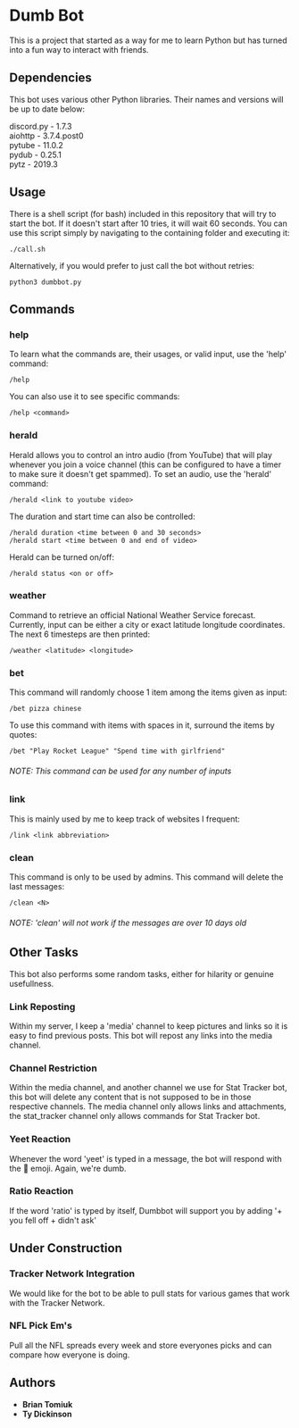 # Dumb Bot

This is a project that started as a way for me to learn Python but has turned into a fun way to interact with friends.

## Dependencies

This bot uses various other Python libraries. Their names and versions will be up to date below:

discord.py - 1.7.3  
aiohttp    - 3.7.4.post0  
pytube     - 11.0.2  
pydub      - 0.25.1  
pytz       - 2019.3

## Usage

There is a shell script (for bash) included in this repository that will try to start the bot. If it doesn't start after 10 tries, it will wait 60 seconds. You can use this script simply by navigating to the containing folder and executing it:
```
./call.sh
```

Alternatively, if you would prefer to just call the bot without retries:
```
python3 dumbbot.py
```

## Commands

### help

To learn what the commands are, their usages, or valid input, use the 'help' command:
```
/help
```

You can also use it to see specific commands:
```
/help <command>
```

### herald

Herald allows you to control an intro audio (from YouTube) that will play whenever you join a voice channel (this can be configured to have a timer to make sure it doesn't get spammed).
To set an audio, use the 'herald' command:
```
/herald <link to youtube video>
```

The duration and start time can also be controlled:
```
/herald duration <time between 0 and 30 seconds>
/herald start <time between 0 and end of video>
```

Herald can be turned on/off:
```
/herald status <on or off>
```

### weather

Command to retrieve an official National Weather Service forecast. Currently, input can be either a city or exact latitude longitude coordinates. The next 6 timesteps are then printed:
```
/weather <latitude> <longitude>
```

### bet

This command will randomly choose 1 item among the items given as input:
```
/bet pizza chinese
```

To use this command with items with spaces in it, surround the items by quotes:
```
/bet "Play Rocket League" "Spend time with girlfriend"
```

###### NOTE: This command can be used for any number of inputs

### link

This is mainly used by me to keep track of websites I frequent:
```
/link <link abbreviation>
```

### clean

This command is only to be used by admins. This command will delete the last <N> messages:
```
/clean <N>
```

###### NOTE: 'clean' will not work if the messages are over 10 days old

## Other Tasks

This bot also performs some random tasks, either for hilarity or genuine usefullness.

### Link Reposting

Within my server, I keep a 'media' channel to keep pictures and links so it is easy to find previous posts. This bot will repost any links into the media channel.

### Channel Restriction

Within the media channel, and another channel we use for Stat Tracker bot, this bot will delete any content that is not supposed to be in those respective channels. The media channel only allows links and attachments, the stat_tracker channel only allows commands for Stat Tracker bot.

### Yeet Reaction

Whenever the word 'yeet' is typed in a message, the bot will respond with the :eyes: emoji. Again, we're dumb.

### Ratio Reaction

If the word 'ratio' is typed by itself, Dumbbot will support you by adding '+ you fell off + didn't ask'

## Under Construction

### Tracker Network Integration

We would like for the bot to be able to pull stats for various games that work with the Tracker Network.

### NFL Pick Em's

Pull all the NFL spreads every week and store everyones picks and can compare how everyone is doing.

## Authors

* **Brian Tomiuk**
* **Ty Dickinson**
